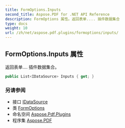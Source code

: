 ```yaml
---
title: FormOptions.Inputs
second_title: Aspose.PDF for .NET API Reference
description: FormOptions 属性。返回表单.... 插件数据集合
type: docs
weight: 10
url: /zh/net/aspose.pdf.plugins/formoptions/inputs/
---
```

## FormOptions.Inputs 属性

返回表单.... 插件数据集合。

```csharp
public List<IDataSource> Inputs { get; }
```

### 另请参阅

* 接口 [IDataSource](../../idatasource/)
* 类 [FormOptions](../)
* 命名空间 [Aspose.Pdf.Plugins](../../../aspose.pdf.plugins/)
* 程序集 [Aspose.PDF](../../../)